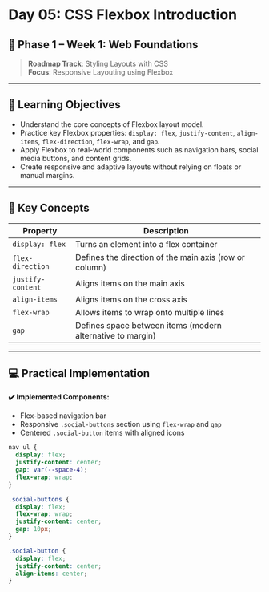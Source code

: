 # Day 05: CSS Flexbox Introduction

## 📅 Phase 1 – Week 1: Web Foundations  
> **Roadmap Track**: Styling Layouts with CSS  
> **Focus**: Responsive Layouting using Flexbox

---

## 🎯 Learning Objectives

- Understand the core concepts of Flexbox layout model.
- Practice key Flexbox properties: `display: flex`, `justify-content`, `align-items`, `flex-direction`, `flex-wrap`, and `gap`.
- Apply Flexbox to real-world components such as navigation bars, social media buttons, and content grids.
- Create responsive and adaptive layouts without relying on floats or manual margins.

---

## 🧠 Key Concepts

| Property            | Description                                              |
|---------------------|----------------------------------------------------------|
| `display: flex`     | Turns an element into a flex container                   |
| `flex-direction`    | Defines the direction of the main axis (row or column)   |
| `justify-content`   | Aligns items on the main axis                            |
| `align-items`       | Aligns items on the cross axis                           |
| `flex-wrap`         | Allows items to wrap onto multiple lines                 |
| `gap`               | Defines space between items (modern alternative to margin) |

---

## 💻 Practical Implementation

**✔️ Implemented Components:**
- Flex-based navigation bar
- Responsive `.social-buttons` section using `flex-wrap` and `gap`
- Centered `.social-button` items with aligned icons

```css
nav ul {
  display: flex;
  justify-content: center;
  gap: var(--space-4);
  flex-wrap: wrap;
}

.social-buttons {
  display: flex;
  flex-wrap: wrap;
  justify-content: center;
  gap: 10px;
}

.social-button {
  display: flex;
  justify-content: center;
  align-items: center;
}
